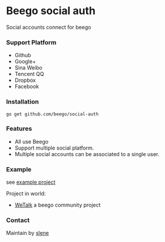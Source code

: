 # Beego social auth

Social accounts connect for beego

### Support Platform

* Github
* Google+
* Sina Weibo
* Tencent QQ
* Dropbox
* Facebook

### Installation

```
go get github.com/beego/social-auth
```

### Features

* All use Beego
* Support multiple social platform.
* Multiple social accounts can be associated to a single user.

### Example

see [example project](https://github.com/beego/social-auth/tree/master/example)

Project in world:

* [WeTalk](https://github.com/beego/wetalk) a beego community project

### Contact

Maintain by [slene](https://github.com/slene)
